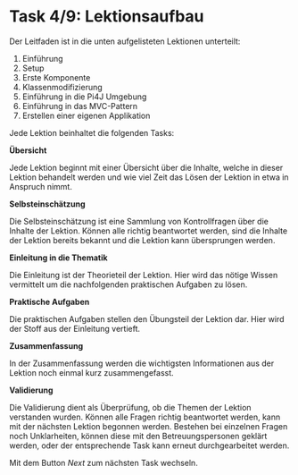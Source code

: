 # Task 4/9: Lektionsaufbau
Der Leitfaden ist in die unten aufgelisteten Lektionen unterteilt:

1. Einführung
2. Setup
3. Erste Komponente
4. Klassenmodifizierung
5. Einführung in die Pi4J Umgebung
7. Einführung in das MVC-Pattern
8. Erstellen einer eigenen Applikation

Jede Lektion beinhaltet die folgenden Tasks:

**Übersicht**

Jede Lektion beginnt mit einer Übersicht über die Inhalte, welche in dieser Lektion behandelt werden und wie viel Zeit 
das Lösen der Lektion in etwa in Anspruch nimmt.

**Selbsteinschätzung**

Die Selbsteinschätzung ist eine Sammlung von Kontrollfragen über die Inhalte der Lektion. Können alle richtig beantwortet 
werden, sind die Inhalte der Lektion bereits bekannt und die Lektion kann übersprungen werden.

**Einleitung in die Thematik**

Die Einleitung ist der Theorieteil der Lektion. Hier wird das nötige Wissen vermittelt um die nachfolgenden praktischen 
Aufgaben zu lösen.

**Praktische Aufgaben**

Die praktischen Aufgaben stellen den Übungsteil der Lektion dar. Hier wird der Stoff aus der Einleitung vertieft.

**Zusammenfassung**

In der Zusammenfassung werden die wichtigsten Informationen aus der Lektion noch einmal kurz 
zusammengefasst.

**Validierung**

Die Validierung dient als Überprüfung, ob die Themen der Lektion verstanden wurden. Können alle Fragen richtig
beantwortet werden, kann mit der nächsten Lektion begonnen werden. Bestehen bei einzelnen Fragen noch Unklarheiten, können
diese mit den Betreuungspersonen geklärt werden, oder der entsprechende Task kann erneut durchgearbeitet werden.

Mit dem Button *Next* zum nächsten Task wechseln.
